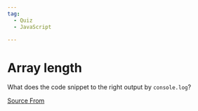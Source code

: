 ```yaml
---
tag:
  - Quiz
  - JavaScript

---
```

  
# Array length

What does the code snippet to the right output by `console.log`?


[Source From](https://bigfrontend.dev/quiz/array-length)

  